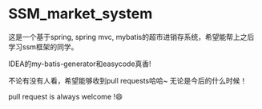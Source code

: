# SSM_market_system

这是一个基于spring, spring mvc, mybatis的超市进销存系统，希望能帮上之后学习ssm框架的同学。

IDEA的my-batis-generator和easycode真香!

不论有没有人看，希望能够收到pull requests哈哈~ 无论是今后的什么时候！

pull request is always welcome !:smile: